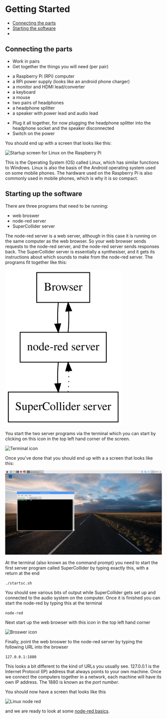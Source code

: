# Getting Started

* [Connecting the parts](#connecting)
* [Starting the software](#starting)
*

## <a name='connecting'></a>Connecting the parts

* Work in pairs
* Get together the things you will need (per pair)
- a Raspberry Pi (RPi) computer
- a RPi power supply (looks like an android phone charger)
- a monitor and HDMI lead/converter
- a keyboard
- a mouse
- two pairs of headphones
- a headphone splitter
- a speaker with power lead and audio lead
* Plug it all together, for now plugging the headphone splitter into the headphone socket and the speaker disconnected
* Switch on the power

You should end up with a screen that looks like this:

![Startup screen for Linux on the Raspberry Pi](linux-startup.jpg)

This is the Operating System (OS) called Linux, which has similar functions to Windows. Linux is also the basis of the Android operating system used on some mobile phones. The hardware used on the Raspberry Pi is also commonly used in mobile phones, which is why it is so compact.

## <a name="starting"></a>Starting up the software

There are three programs that need to be running:

* web broswer
* node-red server
* SuperCollider server

The node-red server is a web server, although in this case it is running on the same computer as the web browser. So your web browser sends requests to the node-red server, and the node-red server sends responses back. The SuperCollider server is essentially a synthesiser, and it gets its instructions about which sounds to make from the node-red server. The programs fit together like this:

![Communication between the programs](programs.svg)


You start the two server programs via the terminal which you can start by clicking on this icon in the top left hand corner of the screen.

![Terminal icon](terminalicon.jpg)

Once you've done that you should end up with a a screen that looks like this:

![Linux with open terminal.jpg](linux-terminal.png)

At the terminal (also known as the command prompt) you need to start the first server program called SuperCollider by typing exactly this, with a return at the end

```./startsc.sh```

You should see various bits of output while SuperCollider gets set up and connected to the audio system on the computer. Once it is finished you can start the node-red by typing this at the terminal

```node-red```

Next start up the web browser with this icon in the top left hand corner

![Broswer icon](browsericon.png)

Finally, point the web broswer to the node-red server by typing the following URL into the browser

```127.0.0.1:1880```

This looks a bit different to the kind of URLs you usually see. 127.0.0.1 is the Internet Protocol (IP) address that always points to your own machine. Once we connect the computers together in a network, each machine will have its own IP address. The 1880 is known as the _port number_.

You should now have a screen that looks like this

![Linux node red](linux-node-red.png)

and we are ready to look at some [node-red basics](node-red-basics).



